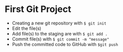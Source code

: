 # First Git Project

- Creating a new git repository with `$ git init`
- Edit the file(s)
- Add file(s) to the staging are with `$ git add .`
- Commit file(s) with `$ git commit -m "message"`
- Push the committed code to GitHub with `$git push`